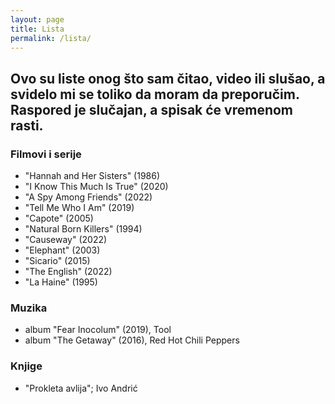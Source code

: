 ```yaml
---
layout: page
title: Lista
permalink: /lista/
---
```


## Ovo su liste onog što sam čitao, video ili slušao, a svidelo mi se toliko da moram da preporučim. Raspored je slučajan, a spisak će vremenom rasti.

### Filmovi i serije
- "Hannah and Her Sisters" (1986)
- "I Know This Much Is True" (2020)
- "A Spy Among Friends" (2022)
- "Tell Me Who I Am" (2019)
- "Capote" (2005)
- "Natural Born Killers" (1994)
- "Causeway" (2022)
- "Elephant" (2003)
- "Sicario" (2015)
- "The English" (2022)
- "La Haine" (1995)

### Muzika
- album "Fear Inocolum" (2019), Tool
- album "The Getaway" (2016), Red Hot Chili Peppers

### Knjige
- "Prokleta avlija"; Ivo Andrić
